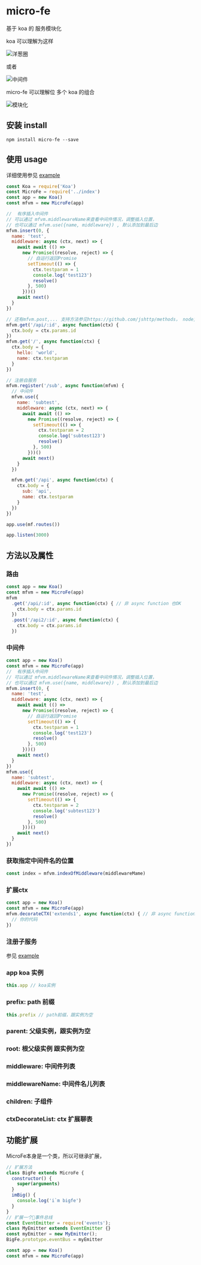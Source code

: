 # micro-fe

基于 koa 的 服务模块化

koa 可以理解为这样

![洋葱圈](./img/yangcong.jpg)

或者

![中间件](./img/shuiping.jpeg)

micro-fe 可以理解位 多个 koa 的组合

![模块化](./img/duoduoduo.jpeg)

## 安装 install

```
npm install micro-fe --save
```

## 使用 usage

详细使用参见 [example](./example)

```javascript
const Koa = require('Koa')
const MicroFe = require('../index')
const app = new Koa()
const mfvm = new MicroFe(app)

//  有序插入中间件
// 可以通过 mfvm.middlewareName来查看中间件情况，调整插入位置，
// 也可以通过 mfvm.use({name, middleware}) , 默认添加到最后边
mfvm.insert(0, {
  name: 'test',
  middleware: async (ctx, next) => {
    await await (() =>
      new Promise((resolve, reject) => {
        // 自运行返回Promise
        setTimeout(() => {
          ctx.testparam = 1
          console.log('test123')
          resolve()
        }, 500)
      }))()
    await next()
  }
})

// 还有mfvm.post,... 支持方法参见https://github.com/jshttp/methods， node支持的都支持
mfvm.get('/api/:id', async function(ctx) {
  ctx.body = ctx.params.id
})
mfvm.get('/', async function(ctx) {
  ctx.body = {
    hello: 'world',
    name: ctx.testparam
  }
})

// 注册自服务
mfvm.register('/sub', async function(mfvm) {
  // 中间件
  mfvm.use({
    name: 'subtest',
    middleware: async (ctx, next) => {
      await await (() =>
        new Promise((resolve, reject) => {
          setTimeout(() => {
            ctx.testparam = 2
            console.log('subtest123')
            resolve()
          }, 500)
        }))()
      await next()
    }
  })

  mfvm.get('/api', async function(ctx) {
    ctx.body = {
      sub: 'api',
      name: ctx.testparam
    }
  })
})

app.use(mf.routes())

app.listen(3000)
```

## 方法以及属性

### 路由

```javascript
const app = new Koa()
const mfvm = new MicroFe(app)
mfvm
  .get('/api/:id', async function(ctx) { // 非 async function 也OK
    ctx.body = ctx.params.id
  })
  .post('/api2/:id', async function(ctx) {
    ctx.body = ctx.params.id
  })
```

### 中间件

```javascript
const app = new Koa()
const mfvm = new MicroFe(app)
//  有序插入中间件
// 可以通过 mfvm.middlewareName来查看中间件情况，调整插入位置，
// 也可以通过 mfvm.use({name, middleware}) , 默认添加到最后边
mfvm.insert(0, {
  name: 'test',
  middleware: async (ctx, next) => {
    await await (() =>
      new Promise((resolve, reject) => {
        // 自运行返回Promise
        setTimeout(() => {
          ctx.testparam = 1
          console.log('test123')
          resolve()
        }, 500)
      }))()
    await next()
  }
})
mfvm.use({
  name: 'subtest',
  middleware: async (ctx, next) => {
    await await (() =>
      new Promise((resolve, reject) => {
        setTimeout(() => {
          ctx.testparam = 2
          console.log('subtest123')
          resolve()
        }, 500)
      }))()
    await next()
  }
})
```
### 获取指定中间件名的位置

```javascript
const index = mfvm.indexOfMiddleware(middlewareMame)
```

### 扩展ctx

```javascript
const app = new Koa()
const mfvm = new MicroFe(app)
mfvm.decorateCTX('extends1', async function(ctx) { // 非 async function 也OK
  // 你的代码
})
```
### 注册子服务

参见 [example](./example)


### app koa 实例

```javascript
this.app // koa实例
```

### prefix: path 前缀

```javascript
this.prefix // path前缀，跟实例为空
```

### parent: 父级实例，跟实例为空

### root: 根父级实例 跟实例为空

### middleware: 中间件列表

### middlewareName: 中间件名儿列表

### children: 子组件

### ctxDecorateList: ctx 扩展聊表


## 功能扩展

MicroFe本身是一个类，所以可继承扩展，

```javascript
// 扩展方法
class BigFe extends MicroFe {
  constructor() {
    super(arguments)
  }
  imBig() {
    console.log('i`m bigfe')
  }
}
// 扩展一个事件总线
const EventEmitter = require('events');
class MyEmitter extends EventEmitter {}
const myEmitter = new MyEmitter();
BigFe.prototype.eventBus = myEmitter

const app = new Koa()
const mfvm = new MicroFe(app)

```